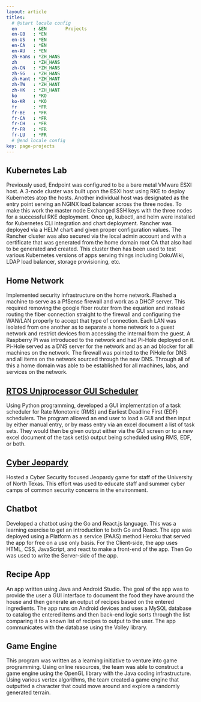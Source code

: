 ```yaml
---
layout: article
titles:
  # @start locale config
  en      : &EN       Projects
  en-GB   : *EN
  en-US   : *EN
  en-CA   : *EN
  en-AU   : *EN
  zh-Hans : *ZH_HANS
  zh      : *ZH_HANS
  zh-CN   : *ZH_HANS
  zh-SG   : *ZH_HANS
  zh-Hant : *ZH_HANT
  zh-TW   : *ZH_HANT
  zh-HK   : *ZH_HANT
  ko      : *KO
  ko-KR   : *KO
  fr      : *FR
  fr-BE   : *FR
  fr-CA   : *FR
  fr-CH   : *FR
  fr-FR   : *FR
  fr-LU   : *FR
  # @end locale config
key: page-projects
---
```


## Kubernetes Lab
Previously used, Endpoint was configured to be a bare metal VMware ESXI host. A 3-node cluster was built upon the ESXI host using RKE to deploy Kubernetes atop the hosts.  Another individual host was designated as the entry point serving an NGINX load balancer  across the three nodes. To make this work the master node Exchanged SSH keys with the  three nodes for a successful RKE deployment. Once up, kubectl, and helm were installed  for Kubernetes CLI integration and chart deployment. Rancher was deployed via a HELM  chart and given proper configuration values. The Rancher cluster was also secured via the  local admin account and with a certificate that was generated from the home domain root  CA that also had to be generated and created. This cluster then has been used to test  various Kubernetes versions of apps serving things including DokuWiki, LDAP load  balancer, storage provisioning, etc.  

## Home Network
Implemented security infrastructure on the home network. Flashed a machine to serve as a PfSense firewall and work as a DHCP server. This required removing the google fiber  router from the equation and instead routing the fiber connection straight to the firewall  and configuring the WAN/LAN properly to accept that type of connection. Each LAN was  isolated from one another as to separate a home network to a guest network and restrict  devices from accessing the internal from the guest. A Raspberry Pi was introduced to the  network and had Pi-Hole deployed on it. Pi-Hole served as a DNS server for the network  and as an ad blocker for all machines on the network. The firewall was pointed to the  PiHole for DNS and all items on the network sourced through the new DNS. Through all of this a home domain was able to be established for all machines, labs, and services on  the network.  

## [RTOS Uniprocessor GUI Scheduler](https://github.com/npecka/pySchedulingGUI)
Using Python programming, developed a GUI implementation of a task scheduler for Rate Monotonic (RMS) and Earliest Deadline First (EDF) schedulers. The program allowed an end user to load a GUI and then input by either manual entry, or by mass entry via an excel document a list of task sets. They would then be given output either via the GUI screen or to a new excel document of the task set(s) output being scheduled using RMS, EDF, or both. 

## [Cyber Jeopardy](https://github.com/npecka/unt-gencyber)
Hosted a Cyber Security focused Jeopardy game for staff of the University of North Texas. This effort was used to educate staff and summer cyber camps of common security concerns in the environment.

## Chatbot
Developed a chatbot using the Go and React.js language. This was a learning exercise to  get an introduction to both Go and React. The app was deployed using a Platform as a  service (PAAS) method Heroku that served the app for free on a use only basis. For the  Client-side, the app uses HTML, CSS, JavaScript, and react to make a front-end of the app.  Then Go was used to write the Server-side of the app.  

## Recipe App
An app written using Java and Android Studio. The goal of the app was to provide the user a GUI interface to document the food they have around the house and then generate an output of recipes based on the entered ingredients. The app runs on Android devices and uses a MySQL database to catalog the entered items and then back-end logic sorts through the list comparing it to a known list of recipes to output to the user. The app communicates with the database using the Volley library.  

## Game Engine
This program was written as a learning initiative to venture into game programming. Using online resources, the team was able to construct a game engine using the OpenGL library with the Java coding infrastructure. Using various vertex algorithms, the team created a game engine that outputted a character that could move around and explore a randomly generated terrain. 